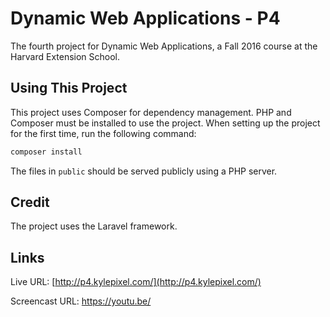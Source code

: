 # Dynamic Web Applications - P4

The fourth project for Dynamic Web Applications, a Fall 2016 course at the Harvard Extension School.

## Using This Project

This project uses Composer for dependency management. PHP and Composer must be installed to use the project. When setting up the project for the first time, run the following command:

```sh
composer install
```

The files in `public` should be served publicly using a PHP server.

## Credit

The project uses the Laravel framework.

## Links

Live URL: [http://p4.kylepixel.com/](http://p4.kylepixel.com/)

Screencast URL: [https://youtu.be/<id>](https://youtu.be/<id>)